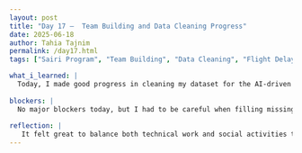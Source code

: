 ```yaml
---
layout: post
title: "Day 17 –  Team Building and Data Cleaning Progress"
date: 2025-06-18
author: Tahia Tajnim
permalink: /day17.html
tags: ["Sairi Program", "Team Building", "Data Cleaning", "Flight Delay", "AI Project"]   

what_i_learned: |
  Today, I made good progress in cleaning my dataset for the AI-driven flight delay prediction project. I learned how to select only the important columns, handle missing values, extract useful features like Year, Month, and Day from the flight date, and rename columns for clarity. I also created new columns like Weather_Delay and NAS_Delay, which will help train the model to recognize climate-related delay patterns. Outside of technical work, we went to the business building for the Sairi Cohort program. We played a fun listing game and participated in icebreakers that helped everyone feel more connected. I also met a high school teacher who joined us, which made the day even more interesting. 
  
blockers: |  
  No major blockers today, but I had to be careful when filling missing values so I didn’t accidentally remove useful rows. Understanding which columns to keep for my model took some thinking.
  
reflection: |
   It felt great to balance both technical work and social activities today. Cleaning the dataset gave me a clearer idea of how important it is to prepare the data properly before training a model. The Sairi Cohort activities were also fun — especially the listing game, which helped us get to know each other better. Meeting the high school teacher reminded me how diverse backgrounds contribute to our learning environment. Overall, today was productive and enjoyable.
---
```


